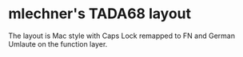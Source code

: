 # mlechner's TADA68 layout

The layout is Mac style with Caps Lock remapped to FN and German Umlaute on the function layer.
